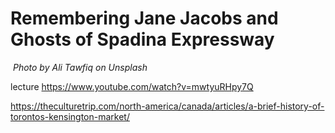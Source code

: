 
# Remembering Jane Jacobs and Ghosts of Spadina Expressway

![]()
*Photo by Ali Tawfiq on Unsplash*

lecture
https://www.youtube.com/watch?v=mwtyuRHpy7Q

https://theculturetrip.com/north-america/canada/articles/a-brief-history-of-torontos-kensington-market/
